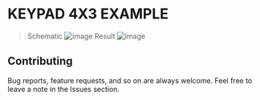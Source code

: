 # KEYPAD 4X3 EXAMPLE
> Schematic 
![image](https://drive.google.com/uc?export=download&id=1WieKN6lzhM08tLEJCQ5hxK04rSSWHE0Z)
>Result 
![image](https://drive.google.com/uc?export=download&id=1w2uKt1u1DzxXH_IBrsdZ0jdf5TTZOzgm)



## Contributing  
Bug reports, feature requests, and so on are always welcome. Feel free to leave a note in the Issues section.
